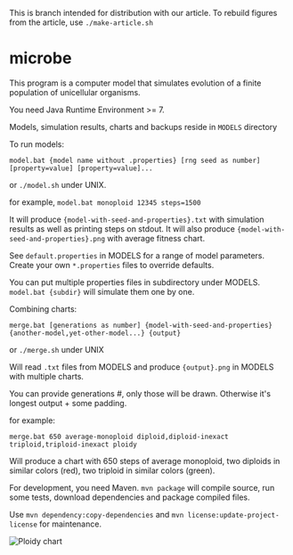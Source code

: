 This is branch intended for distribution with our article. To rebuild figures from the article, use `./make-article.sh`

microbe
==

This program is a computer model that simulates evolution of a finite population of unicellular organisms.

You need Java Runtime Environment >= 7.

Models, simulation results, charts and backups reside in `MODELS` directory

To run models:

    model.bat {model name without .properties} [rng seed as number] [property=value] [property=value]...

or `./model.sh` under UNIX.

for example, `model.bat monoploid 12345 steps=1500`

It will produce `{model-with-seed-and-properties}.txt` with simulation results as well as printing steps on stdout.
It will also produce `{model-with-seed-and-properties}.png` with average fitness chart.

See `default.properties` in MODELS for a range of model parameters. Create your own `*.properties` files to override defaults.

You can put multiple properties files in subdirectory under MODELS. `model.bat {subdir}` will simulate them one by one.

Combining charts:

    merge.bat [generations as number] {model-with-seed-and-properties} {another-model,yet-other-model...} {output}

or `./merge.sh` under UNIX

Will read `.txt` files from MODELS and produce `{output}.png` in MODELS with multiple charts.

You can provide generations #, only those will be drawn. Otherwise it's longest output + some padding.

for example:

    merge.bat 650 average-monoploid diploid,diploid-inexact triploid,triploid-inexact ploidy

Will produce a chart with 650 steps of average monoploid, two diploids in similar colors (red), two triploid in similar colors (green).

For development, you need Maven. `mvn package` will compile source, run some tests, download dependencies and package compiled files.

Use `mvn dependency:copy-dependencies` and `mvn license:update-project-license` for maintenance.

![Ploidy chart](https://raw.github.com/alamar/microbe/master/models/ploidy.png)
